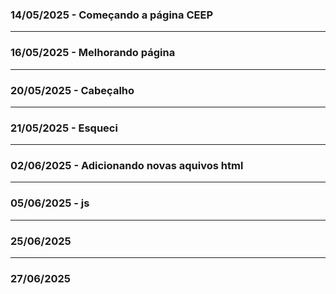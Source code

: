 ### 14/05/2025 - Começando a página CEEP
---
### 16/05/2025 - Melhorando página
---
### 20/05/2025 - Cabeçalho
---
### 21/05/2025 - Esqueci
---
### 02/06/2025 - Adicionando novas aquivos html
---
### 05/06/2025 -  js
---
### 25/06/2025
---
### 27/06/2025